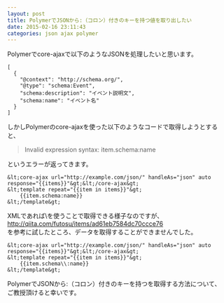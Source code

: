 ```yaml
---
layout: post
title: PolymerでJSONから:（コロン）付きのキーを持つ値を取り出したい
date: 2015-02-16 23:11:43
categories: json ajax polymer
---
```

<p>Polymerでcore-ajaxで以下のようなJSONを処理したいと思います。</p>

```
[
  {
    "@context": "http://schema.org/", 
    "@type": "schema:Event", 
    "schema:description": "イベント説明文", 
    "schema:name": "イベント名"
  }
]
```

<p>しかしPolymerのcore-ajaxを使った以下のようなコードで取得しようとすると、</p>

<blockquote>
  <p>Invalid expression syntax: item.schema:name</p>
</blockquote>

<p>というエラーが返ってきます。</p>

```
&lt;core-ajax url="http://example.com/json/" handleAs="json" auto response="{{items}}"&gt;&lt;/core-ajax&gt;
&lt;template repeat="{{item in items}}"&gt;
    {{item.schema:name}}
&lt;/template&gt;
```

<p>XMLであれば\を使うことで取得できる様子なのですが、<br>
<a href="http://qiita.com/futosu/items/ad61eb7584dc70ccce76" rel="nofollow">http://qiita.com/futosu/items/ad61eb7584dc70ccce76</a><br>
を参考に試したところ、データを取得することができませんでした。</p>

```
&lt;core-ajax url="http://example.com/json/" handleAs="json" auto response="{{items}}"&gt;&lt;/core-ajax&gt;
&lt;template repeat="{{item in items}}"&gt;
    {{item.schema\\:name}}
&lt;/template&gt;
```

<p>PolymerでJSONから:（コロン）付きのキーを持つを取得する方法について、<br>
ご教授頂けると幸いです。</p>
